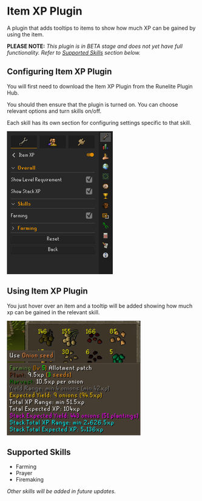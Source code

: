 # Item XP Plugin

A plugin that adds tooltips to items to show how much XP can be gained by using the item.

**PLEASE NOTE:** *This plugin is in BETA stage and does not yet have full functionality. Refer to [Supported Skills](#supported-skills) section below.*


## Configuring Item XP Plugin
You will first need to download the Item XP Plugin from the Runelite Plugin Hub.

You should then ensure that the plugin is turned on. You can choose relevant options and turn skills on/off.

Each skill has its own section for configuring settings specific to that skill.

![item-xp-plugin-settings-example.png](resources/item-xp-plugin-settings-example.png)

## Using Item XP Plugin

You just hover over an item and a tooltip will be added showing how much xp can be gained in the relevant skill.

![item-xp-plugin-tooltip-farming-example.png](resources/item-xp-plugin-tooltip-farming-example.png)


## Supported Skills

- Farming
- Prayer
- Firemaking
 
*Other skills will be added in future updates.*